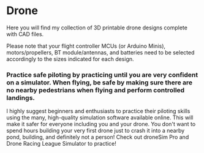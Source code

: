 # Drone

Here you will find my collection of 3D printable drone designs complete with CAD files.

Please note that your flight controller MCUs (or Arduino Minis), motors/propellers, BT module/antennas, and batteries need to be selected accordingly to the sizes indicated for each design.

### Practice safe piloting by practicing until you are very confident on a simulator. When flying, be safe by making sure there are no nearby pedestrians when flying and perform controlled landings.

I highly suggest beginners and enthusiasts to practice their piloting skills using the many, high-quality simulation software available online. This will make it safer for everyone including you and your drone. You don't want to spend hours building your very first drone just to crash it into a nearby pond, building, and definitely not a person! Check out droneSim Pro and Drone Racing League Simulator to practice!
